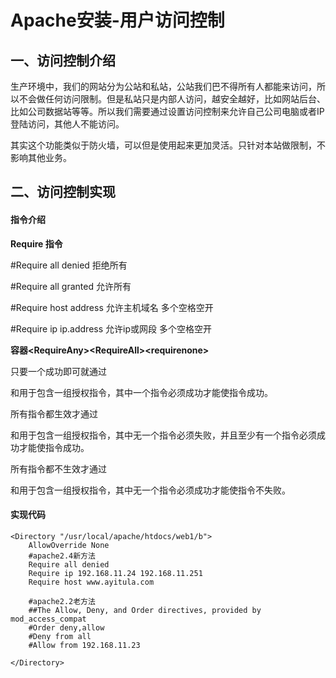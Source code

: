 # Apache安装-用户访问控制

## 一、访问控制介绍

生产环境中，我们的网站分为公站和私站，公站我们巴不得所有人都能来访问，所以不会做任何访问限制。但是私站只是内部人访问，越安全越好，比如网站后台、比如公司数据站等等。所以我们需要通过设置访问控制来允许自己公司电脑或者IP登陆访问，其他人不能访问。

其实这个功能类似于防火墙，可以但是使用起来更加灵活。只针对本站做限制，不影响其他业务。

## 二、访问控制实现

#### 指令介绍

**Require 指令**

\#Require all denied 拒绝所有

\#Require all granted 允许所有

\#Require host address 允许主机域名 多个空格空开

\#Require ip ip.address 允许ip或网段 多个空格空开

**容器**​**&lt;RequireAny&gt;**​**​ ​**​**&lt;RequireAll&gt;**​**​ ​**​**&lt;requirenone&gt;**

只要一个成功即可就通过

<RequireAny>和</RequireAny>用于包含一组授权指令，其中一个指令必须成功才能使<RequireAny>指令成功。

所有指令都生效才通过

<RequireAll>和</RequireAll>用于包含一组授权指令，其中无一个指令必须失败，并且至少有一个指令必须成功才能使<RequireAll>指令成功。

所有指令都不生效才通过

<requirenone>和</requirenone>用于包含一组授权指令，其中无一个指令必须成功才能使<requirenone>指令不失败。

#### 实现代码

```
<Directory "/usr/local/apache/htdocs/web1/b">
    AllowOverride None
    #apache2.4新方法
    Require all denied
    Require ip 192.168.11.24 192.168.11.251
    Require host www.ayitula.com

    #apache2.2老方法
    ##The Allow, Deny, and Order directives, provided by mod_access_compat
    #Order deny,allow
    #Deny from all
    #Allow from 192.168.11.23

</Directory>
```

